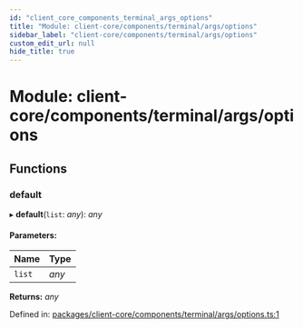 ```yaml
---
id: "client_core_components_terminal_args_options"
title: "Module: client-core/components/terminal/args/options"
sidebar_label: "client-core/components/terminal/args/options"
custom_edit_url: null
hide_title: true
---
```


# Module: client-core/components/terminal/args/options

## Functions

### default

▸ **default**(`list`: *any*): *any*

#### Parameters:

Name | Type |
:------ | :------ |
`list` | *any* |

**Returns:** *any*

Defined in: [packages/client-core/components/terminal/args/options.ts:1](https://github.com/xr3ngine/xr3ngine/blob/5a0f83ed8/packages/client-core/components/terminal/args/options.ts#L1)
